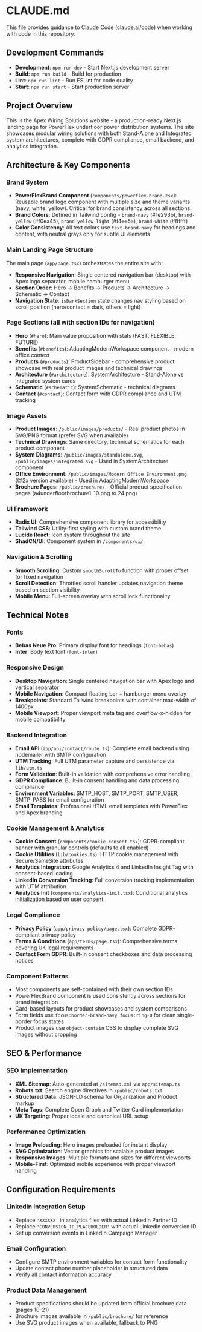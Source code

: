# CLAUDE.md

This file provides guidance to Claude Code (claude.ai/code) when working with code in this repository.

## Development Commands

- **Development**: `npm run dev` - Start Next.js development server
- **Build**: `npm run build` - Build for production
- **Lint**: `npm run lint` - Run ESLint for code quality
- **Start**: `npm run start` - Start production server

## Project Overview

This is the Apex Wiring Solutions website - a production-ready Next.js landing page for PowerFlex underfloor power distribution systems. The site showcases modular wiring solutions with both Stand-Alone and Integrated system architectures, complete with GDPR compliance, email backend, and analytics integration.

## Architecture & Key Components

### Brand System
- **PowerFlexBrand Component** (`components/powerflex-brand.tsx`): Reusable brand logo component with multiple size and theme variants (navy, white, yellow). Critical for brand consistency across all sections.
- **Brand Colors**: Defined in Tailwind config - `brand-navy` (#1e293b), `brand-yellow` (#f0ea45), `brand-yellow-light` (#f4ee5a), `brand-white` (#ffffff)
- **Color Consistency**: All text colors use `text-brand-navy` for headings and content, with neutral grays only for subtle UI elements

### Main Landing Page Structure
The main page (`app/page.tsx`) orchestrates the entire site with:
- **Responsive Navigation**: Single centered navigation bar (desktop) with Apex logo separator, mobile hamburger menu
- **Section Order**: Hero → Benefits → Products → Architecture → Schematic → Contact
- **Navigation State**: `isDarkSection` state changes nav styling based on scroll position (hero/contact = dark, others = light)

### Page Sections (all with section IDs for navigation)
- **Hero** (`#hero`): Main value proposition with stats (FAST, FLEXIBLE, FUTURE)
- **Benefits** (`#benefits`): AdaptingModernWorkspace component - modern office context
- **Products** (`#products`): ProductSidebar - comprehensive product showcase with real product images and technical drawings
- **Architecture** (`#architecture`): SystemArchitecture - Stand-Alone vs Integrated system cards
- **Schematic** (`#schematic`): SystemSchematic - technical diagrams
- **Contact** (`#contact`): Contact form with GDPR compliance and UTM tracking

### Image Assets
- **Product Images**: `/public/images/products/` - Real product photos in SVG/PNG format (prefer SVG when available)
- **Technical Drawings**: Same directory, technical schematics for each product component
- **System Diagrams**: `/public/images/standalone.svg`, `/public/images/integrated.svg` - Used in SystemArchitecture component
- **Office Environment**: `/public/images/Modern Office Environment.png` (@2x version available) - Used in AdaptingModernWorkspace
- **Brochure Pages**: `/public/brochure/` - Official product specification pages (a4underfloorbrochure1-10.png to 24.png)

### UI Framework
- **Radix UI**: Comprehensive component library for accessibility
- **Tailwind CSS**: Utility-first styling with custom brand theme
- **Lucide React**: Icon system throughout the site
- **ShadCN/UI**: Component system in `/components/ui/`

### Navigation & Scrolling
- **Smooth Scrolling**: Custom `smoothScrollTo` function with proper offset for fixed navigation
- **Scroll Detection**: Throttled scroll handler updates navigation theme based on section visibility
- **Mobile Menu**: Full-screen overlay with scroll lock functionality

## Technical Notes

### Fonts
- **Bebas Neue Pro**: Primary display font for headings (`font-bebas`)
- **Inter**: Body text font (`font-inter`)

### Responsive Design
- **Desktop Navigation**: Single centered navigation bar with Apex logo and vertical separator
- **Mobile Navigation**: Compact floating bar + hamburger menu overlay
- **Breakpoints**: Standard Tailwind breakpoints with container max-width of 1400px
- **Mobile Viewport**: Proper viewport meta tag and overflow-x-hidden for mobile compatibility

### Backend Integration
- **Email API** (`app/api/contact/route.ts`): Complete email backend using nodemailer with SMTP configuration
- **UTM Tracking**: Full UTM parameter capture and persistence via `lib/utm.ts`
- **Form Validation**: Built-in validation with comprehensive error handling
- **GDPR Compliance**: Built-in consent handling and data processing compliance
- **Environment Variables**: SMTP_HOST, SMTP_PORT, SMTP_USER, SMTP_PASS for email configuration
- **Email Templates**: Professional HTML email templates with PowerFlex and Apex branding

### Cookie Management & Analytics
- **Cookie Consent** (`components/cookie-consent.tsx`): GDPR-compliant banner with granular controls (defaults to all enabled)
- **Cookie Utilities** (`lib/cookies.ts`): HTTP cookie management with Secure/SameSite attributes
- **Analytics Integration**: Google Analytics 4 and LinkedIn Insight Tag with consent-based loading
- **LinkedIn Conversion Tracking**: Full conversion tracking implementation with UTM attribution
- **Analytics Init** (`components/analytics-init.tsx`): Conditional analytics initialization based on user consent

### Legal Compliance
- **Privacy Policy** (`app/privacy-policy/page.tsx`): Complete GDPR-compliant privacy policy
- **Terms & Conditions** (`app/terms/page.tsx`): Comprehensive terms covering UK legal requirements
- **Contact Form GDPR**: Built-in consent checkboxes and data processing notices

### Component Patterns
- Most components are self-contained with their own section IDs
- PowerFlexBrand component is used consistently across sections for brand integration
- Card-based layouts for product showcases and system comparisons
- Form fields use `focus:border-brand-navy focus:ring-0` for clean single-border focus states
- Product images use `object-contain` CSS to display complete SVG images without cropping

## SEO & Performance

### SEO Implementation
- **XML Sitemap**: Auto-generated at `/sitemap.xml` via `app/sitemap.ts`
- **Robots.txt**: Search engine directives in `/public/robots.txt`
- **Structured Data**: JSON-LD schema for Organization and Product markup
- **Meta Tags**: Complete Open Graph and Twitter Card implementation
- **UK Targeting**: Proper locale and canonical URL setup

### Performance Optimization
- **Image Preloading**: Hero images preloaded for instant display
- **SVG Optimization**: Vector graphics for scalable product images
- **Responsive Images**: Multiple formats and sizes for different viewports
- **Mobile-First**: Optimized mobile experience with proper viewport handling

## Configuration Requirements

### LinkedIn Integration Setup
- Replace `'XXXXXX'` in analytics files with actual LinkedIn Partner ID
- Replace `'CONVERSION_ID_PLACEHOLDER'` with actual LinkedIn conversion ID
- Set up conversion events in LinkedIn Campaign Manager

### Email Configuration
- Configure SMTP environment variables for contact form functionality
- Update contact phone number placeholder in structured data
- Verify all contact information accuracy

### Product Data Management
- Product specifications should be updated from official brochure data (pages 10-21)
- Brochure images available in `/public/brochure/` for reference
- Use SVG product images when available, fallback to PNG